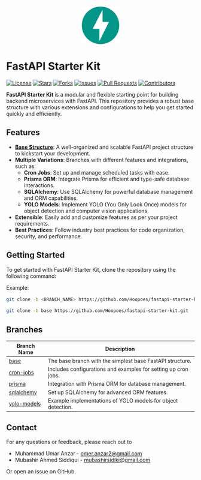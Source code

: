 <p align="center" width="100%">
  <img src="images/fastapi.svg" alt="fastapi-logo" width="100">
</p>





# FastAPI Starter Kit
[![License](https://img.shields.io/github/license/Hoopoes/fastapi-starter-kit?style=flat-square&labelColor=343b41)](https://github.com/Hoopoes/fastapi-starter-kit/blob/main/LICENSE)
[![Stars](https://img.shields.io/github/stars/Hoopoes/fastapi-starter-kit?style=flat-square&labelColor=343b41)](https://github.com/Hoopoes/fastapi-starter-kit/stargazers)
[![Forks](https://img.shields.io/github/forks/Hoopoes/fastapi-starter-kit?style=flat-square&labelColor=343b41)](https://github.com/Hoopoes/fastapi-starter-kit/network/members)
[![Issues](https://img.shields.io/github/issues/Hoopoes/fastapi-starter-kit?style=flat-square&labelColor=343b41)](https://github.com/Hoopoes/fastapi-starter-kit/issues)
[![Pull Requests](https://img.shields.io/github/issues-pr/Hoopoes/fastapi-starter-kit?style=flat-square&labelColor=343b41)](https://github.com/Hoopoes/fastapi-starter-kit/pulls)
[![Contributors](https://img.shields.io/github/contributors/Hoopoes/fastapi-starter-kit?style=flat-square&labelColor=343b41)](https://github.com/Hoopoes/fastapi-starter-kit/graphs/contributors)


**FastAPI Starter Kit** is a modular and flexible starting point for building backend microservices with FastAPI. This repository provides a robust base structure with various extensions and configurations to help you get started quickly and efficiently.

## Features

- [**Base Structure**](https://github.com/Hoopoes/fastapi-starter-kit/tree/base): A well-organized and scalable FastAPI project structure to kickstart your development.
- **Multiple Variations**: Branches with different features and integrations, such as:
  - **Cron Jobs**: Set up and manage scheduled tasks with ease.
  - **Prisma ORM**: Integrate Prisma for efficient and type-safe database interactions.
  - **SQLAlchemy**: Use SQLAlchemy for powerful database management and ORM capabilities.
  - **YOLO Models**: Implement YOLO (You Only Look Once) models for object detection and computer vision applications.
- **Extensible**: Easily add and customize features as per your project requirements.
- **Best Practices**: Follow industry best practices for code organization, security, and performance.

## Getting Started

To get started with FastAPI Starter Kit, clone the repository using the following command:

Example:
```bash
git clone -b <BRANCH_NAME> https://github.com/Hoopoes/fastapi-starter-kit.git
```

```bash
git clone -b base https://github.com/Hoopoes/fastapi-starter-kit.git
```

## Branches

| Branch Name                                                      | Description                                                    |
| ---------------------------------------------------------------- | -------------------------------------------------------------- |
| [base](https://github.com/Hoopoes/fastapi-starter-kit/tree/base) | The base branch with the simplest base FastAPI structure.      |
| [cron-jobs](https://github.com/Hoopoes/fastapi-starter-kit/)     | Includes configurations and examples for setting up cron jobs. |
| [prisma](https://github.com/Hoopoes/fastapi-starter-kit/)        | Integration with Prisma ORM for database management.           |
| [sqlalchemy](https://github.com/Hoopoes/fastapi-starter-kit/)    | Set up SQLAlchemy for advanced ORM features.                   |
| [yolo-models](https://github.com/Hoopoes/fastapi-starter-kit/)   | Example implementations of YOLO models for object detection.   |

<!--## 🌟 Star History

[![Star History Chart](https://api.star-history.com/svg?repos=Hoopoes/fastapi-starter-kit&type=Timeline)](https://star-history.com/#Hoopoes/fastapi-starter-kit&Timeline)
-->

## Contact

For any questions or feedback, please reach out to 
- Muhammad Umar Anzar - omer.anzar2@gmail.com
- Mubashir Ahmed Siddiqui - mubashirsidiki@gmail.com

Or open an issue on GitHub.
